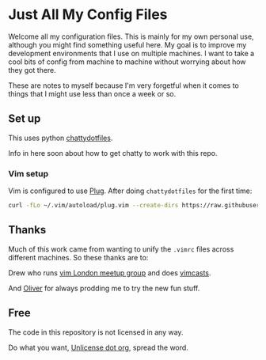 # Just All My Config Files

Welcome all my configuration files. This is mainly for my own personal use,
although you might find something useful here. My goal is to improve my
development environments that I use on multiple machines. I want to take a cool
bits of config from machine to machine without worrying about how they got
there.

These are notes to myself because I'm very forgetful when it comes to things
that I might use less than once a week or so.


## Set up

This uses python
[chattydotfiles](https://github.com/jamescooke/chattydotfiles).

Info in here soon about how to get chatty to work with this repo.

### Vim setup

Vim is configured to use [Plug](https://github.com/junegunn/vim-plug). After
doing `chattydotfiles` for the first time:

```sh
curl -fLo ~/.vim/autoload/plug.vim --create-dirs https://raw.githubusercontent.com/junegunn/vim-plug/master/plug.vim
```


## Thanks

Much of this work came from wanting to unify the `.vimrc` files across
different machines. So these thanks are to:

Drew who runs [vim London meetup group](http://www.meetup.com/Vim-London/)
and does [vimcasts](http://vimcasts.org/).

And [Oliver](https://github.com/Wolfy87) for always prodding me to try the new
fun stuff.


## Free

The code in this repository is not licensed in any way.

Do what you want, [Unlicense dot org](http://unlicense.org/), spread the word.
